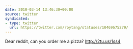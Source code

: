 ```yaml
---
date: 2010-03-14 13:46:30+00:00
source: twitter
syndicated:
- type: twitter
  url: https://twitter.com/roytang/statuses/10469675279/
---
```


Dear reddit, can you order me a pizza? http://2tu.us/1ss4